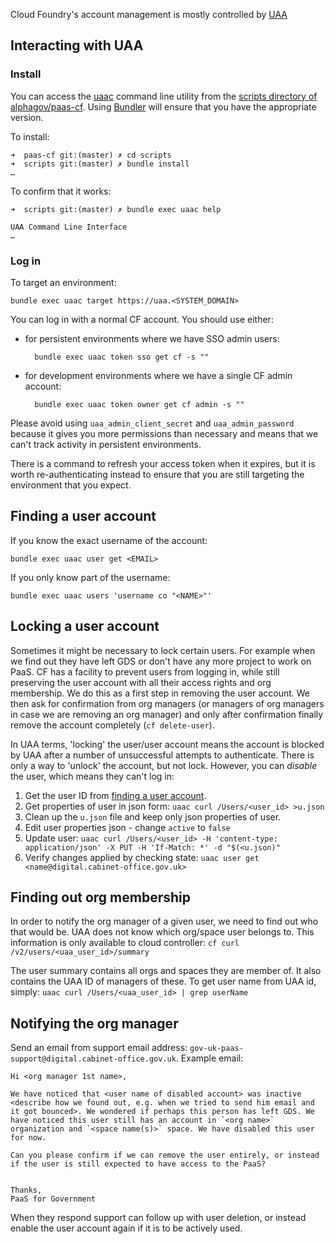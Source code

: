 Cloud Foundry's account management is mostly controlled by [UAA][]

[UAA]: https://github.com/cloudfoundry/uaa

## Interacting with UAA

### Install

You can access the [uaac][] command line utility from the [scripts directory
of alphagov/paas-cf][scripts]. Using [Bundler][] will ensure that you have
the appropriate version.

[uaac]: https://github.com/cloudfoundry/cf-uaac
[scripts]: https://github.com/alphagov/paas-cf/tree/master/scripts
[Bundler]: http://bundler.io/

To install:
```
➜  paas-cf git:(master) ✗ cd scripts
➜  scripts git:(master) ✗ bundle install
…
```

To confirm that it works:
```
➜  scripts git:(master) ✗ bundle exec uaac help

UAA Command Line Interface
…
```

### Log in

To target an environment:

    bundle exec uaac target https://uaa.<SYSTEM_DOMAIN>

You can log in with a normal CF account. You should use either:

- for persistent environments where we have SSO admin users:

        bundle exec uaac token sso get cf -s ""

- for development environments where we have a single CF admin account:

        bundle exec uaac token owner get cf admin -s ""

Please avoid using `uaa_admin_client_secret` and `uaa_admin_password`
because it gives you more permissions than necessary and means that we can't
track activity in persistent environments.

There is a command to refresh your access token when it expires, but it is
worth re-authenticating instead to ensure that you are still targeting the
environment that you expect.

## Finding a user account

If you know the exact username of the account:

    bundle exec uaac user get <EMAIL>

If you only know part of the username:

    bundle exec uaac users 'username co "<NAME>"'

## Locking a user account

Sometimes it might be necessary to lock certain users. For example when we find out they have left GDS or don't have any more project to work on PaaS. CF has a facility to prevent users from logging in, while still preserving the user account with all their access rights and org membership. We do this as a first step in removing the user account. We then ask for confirmation from org managers (or managers of org managers in case we are removing an org manager) and only after confirmation finally remove the account completely (`cf delete-user`).

In UAA terms, 'locking' the user/user account means the account is blocked by UAA after a number of unsuccessful attempts to authenticate. There is only a way to 'unlock' the account, but not lock. However, you can _disable_ the user, which means they can't log in:

1. Get the user ID from [finding a user account](#finding-a-user-account).
1. Get properties of user in json form: `uaac curl /Users/<user_id> >u.json`
1. Clean up the `u.json` file and keep only json properties of user.
1. Edit user properties json - change `active` to `false`
1. Update user:  `uaac curl /Users/<user_id> -H 'content-type: application/json' -X PUT -H 'If-Match: *' -d "$(<u.json)"`
1. Verify changes applied by checking state: `uaac user get <name@digital.cabinet-office.gov.uk>`

## Finding out org membership

In order to notify the org manager of a given user, we need to find out who that would be. UAA does not know which org/space user belongs to. This information is only available to cloud controller: `cf curl /v2/users/<uaa_user_id>/summary`

The user summary contains all orgs and spaces they are member of. It also contains the UAA ID of managers of these. To get user name from UAA id, simply: `uaac curl /Users/<uaa_user_id> | grep userName`

## Notifying the org manager

Send an email from support email address: `gov-uk-paas-support@digital.cabinet-office.gov.uk`. Example email:

```
Hi <org manager 1st name>,

We have noticed that <user name of disabled account> was inactive <describe how we found out, e.g. when we tried to send him email and it got bounced>. We wondered if perhaps this person has left GDS. We have noticed this user still has an account in `<org name>` organization and `<space name(s)>` space. We have disabled this user for now.

Can you please confirm if we can remove the user entirely, or instead if the user is still expected to have access to the PaaS?


Thanks,
PaaS for Government
```

When they respond support can follow up with user deletion, or instead enable the user account again if it is to be actively used.
